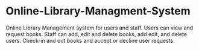 # Online-Library-Managment-System
Online Library Management system for users and staff. Users can view and request books. Staff can add, edit and delete books, add edit, and delete users. Check-in and out books and accept or decline user requests.
